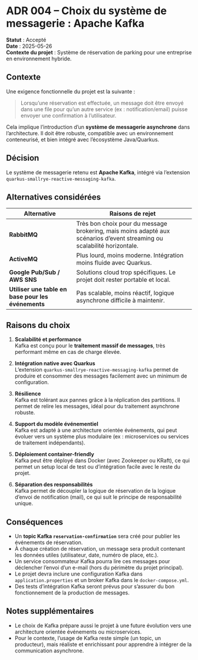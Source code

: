 # ADR 004 – Choix du système de messagerie : Apache Kafka

**Statut** : Accepté  
**Date** : 2025-05-26  
**Contexte du projet** : Système de réservation de parking pour une entreprise en environnement hybride.

## Contexte

Une exigence fonctionnelle du projet est la suivante :

> Lorsqu’une réservation est effectuée, un message doit être envoyé dans une file pour qu’un autre service (ex : notification/email) puisse envoyer une confirmation à l’utilisateur.

Cela implique l’introduction d’un **système de messagerie asynchrone** dans l’architecture. Il doit être robuste, compatible avec un environnement conteneurisé, et bien intégré avec l’écosystème Java/Quarkus.

## Décision

Le système de messagerie retenu est **Apache Kafka**, intégré via l’extension `quarkus-smallrye-reactive-messaging-kafka`.

## Alternatives considérées

| Alternative           | Raisons de rejet |
|------------------------|------------------|
| **RabbitMQ**           | Très bon choix pour du message brokering, mais moins adapté aux scénarios d’event streaming ou scalabilité horizontale. |
| **ActiveMQ**           | Plus lourd, moins moderne. Intégration moins fluide avec Quarkus. |
| **Google Pub/Sub / AWS SNS** | Solutions cloud trop spécifiques. Le projet doit rester portable et local. |
| **Utiliser une table en base pour les événements** | Pas scalable, moins réactif, logique asynchrone difficile à maintenir. |

## Raisons du choix

1. **Scalabilité et performance**  
   Kafka est conçu pour le **traitement massif de messages**, très performant même en cas de charge élevée.

2. **Intégration native avec Quarkus**  
   L’extension `quarkus-smallrye-reactive-messaging-kafka` permet de produire et consommer des messages facilement avec un minimum de configuration.

3. **Résilience**  
   Kafka est tolérant aux pannes grâce à la réplication des partitions. Il permet de relire les messages, idéal pour du traitement asynchrone robuste.

4. **Support du modèle événementiel**  
   Kafka est adapté à une architecture orientée événements, qui peut évoluer vers un système plus modulaire (ex : microservices ou services de traitement indépendants).

5. **Déploiement container-friendly**  
   Kafka peut être déployé dans Docker (avec Zookeeper ou KRaft), ce qui permet un setup local de test ou d’intégration facile avec le reste du projet.

6. **Séparation des responsabilités**  
   Kafka permet de découpler la logique de réservation de la logique d’envoi de notification (mail), ce qui suit le principe de responsabilité unique.

## Conséquences

- Un **topic Kafka `reservation-confirmation`** sera créé pour publier les événements de réservation.
- À chaque création de réservation, un message sera produit contenant les données utiles (utilisateur, date, numéro de place, etc.).
- Un service consommateur Kafka pourra lire ces messages pour déclencher l’envoi d’un e-mail (hors du périmètre du projet principal).
- Le projet devra inclure une configuration Kafka dans `application.properties` et un broker Kafka dans le `docker-compose.yml`.
- Des tests d’intégration Kafka seront prévus pour s’assurer du bon fonctionnement de la production de messages.

## Notes supplémentaires

- Le choix de Kafka prépare aussi le projet à une future évolution vers une architecture orientée événements ou microservices.
- Pour le contexte, l’usage de Kafka reste simple (un topic, un producteur), mais réaliste et enrichissant pour apprendre à intégrer de la communication asynchrone.
